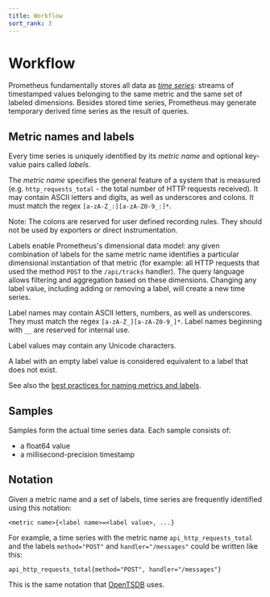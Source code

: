 ```yaml
---
title: Workflow
sort_rank: 3
---
```


# Workflow

Prometheus fundamentally stores all data as [_time
series_](http://en.wikipedia.org/wiki/Time_series): streams of timestamped
values belonging to the same metric and the same set of labeled dimensions.
Besides stored time series, Prometheus may generate temporary derived time series
as the result of queries.

## Metric names and labels

Every time series is uniquely identified by its _metric name_ and optional
key-value pairs called _labels_.

The _metric name_ specifies the general feature of a system that is measured
(e.g. `http_requests_total` - the total number of HTTP requests received). It
may contain ASCII letters and digits, as well as underscores and colons. It
must match the regex `[a-zA-Z_:][a-zA-Z0-9_:]*`.

Note: The colons are reserved for user defined recording rules. They should not
be used by exporters or direct instrumentation.

Labels enable Prometheus's dimensional data model: any given combination of
labels for the same metric name identifies a particular dimensional
instantiation of that metric (for example: all HTTP requests that used the
method `POST` to the `/api/tracks` handler). The query language
allows filtering and aggregation based on these dimensions. Changing any label
value, including adding or removing a label, will create a new time series.

Label names may contain ASCII letters, numbers, as well as underscores. They
must match the regex `[a-zA-Z_][a-zA-Z0-9_]*`. Label names beginning with `__`
are reserved for internal use.

Label values may contain any Unicode characters.

A label with an empty label value is considered equivalent to a label that does not exist.

See also the [best practices for naming metrics and labels](/docs/practices/naming/).

## Samples
Samples form the actual time series data. Each sample consists of:

   * a float64 value
   * a millisecond-precision timestamp

## Notation
Given a metric name and a set of labels, time series are frequently identified
using this notation:

    <metric name>{<label name>=<label value>, ...}

For example, a time series with the metric name `api_http_requests_total` and
the labels `method="POST"` and `handler="/messages"` could be written like
this:

    api_http_requests_total{method="POST", handler="/messages"}

This is the same notation that [OpenTSDB](http://opentsdb.net/) uses.
